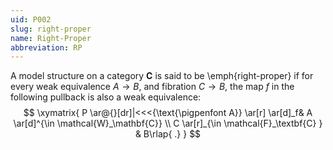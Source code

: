```yaml
---
uid: P002
slug: right-proper
name: Right-Proper
abbreviation: RP
---
```

A model structure on a category $\mathbf{C}$ is said to be \emph{right-proper} if for every weak equivalence $A \to B$, and fibration $C \to B$, the map $f$ in the following pullback is also a weak equivalence:
$$
\xymatrix{
P \ar@{}[dr]|<<<{\text{\pigpenfont A}}  \ar[r] \ar[d]_f& A \ar[d]^{\in \mathcal{W}_\mathbf{C}}  \\
		C \ar[r]_{\in \mathcal{F}_\textbf{C} } &  B\rlap{ .}
}
$$
